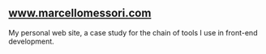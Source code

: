 ## www.marcellomessori.com

My personal web site, a case study for the chain of tools I use in front-end development.

